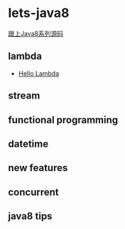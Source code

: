 # lets-java8

[跟上Java8系列源码](http://biezhi.me/2017/07/17/keep-up-with-java8.html)

## lambda

- [Hello Lambda]()

## stream

## functional programming

## datetime

## new features

## concurrent

## java8 tips
